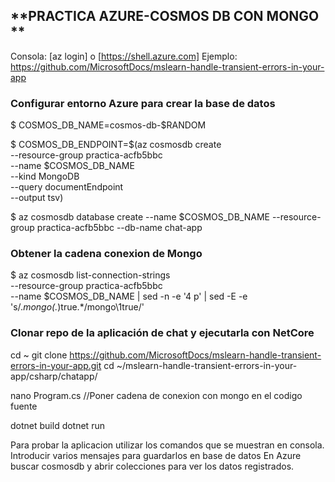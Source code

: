 **PRACTICA AZURE-COSMOS DB CON MONGO **
-------------------------------------------------------

Consola: [az login] o [https://shell.azure.com]
Ejemplo: https://github.com/MicrosoftDocs/mslearn-handle-transient-errors-in-your-app

### Configurar entorno Azure para crear la base de datos

$ COSMOS_DB_NAME=cosmos-db-$RANDOM

$ COSMOS_DB_ENDPOINT=$(az cosmosdb create \
  --resource-group practica-acfb5bbc \
  --name $COSMOS_DB_NAME \
  --kind MongoDB \
  --query documentEndpoint \
  --output tsv)
  
$ az cosmosdb database create --name $COSMOS_DB_NAME --resource-group practica-acfb5bbc --db-name chat-app
  
  
### Obtener la cadena conexion de Mongo

$ az cosmosdb list-connection-strings \
  --resource-group practica-acfb5bbc \
  --name $COSMOS_DB_NAME  | sed -n -e '4 p' | sed -E -e 's/.*mongo(.*)true.*/mongo\1true/'
  
### Clonar repo de la aplicación de chat y ejecutarla con NetCore

cd ~
git clone https://github.com/MicrosoftDocs/mslearn-handle-transient-errors-in-your-app.git
cd ~/mslearn-handle-transient-errors-in-your-app/csharp/chatapp/

nano Program.cs //Poner cadena de conexion con mongo en el codigo fuente

dotnet build
dotnet run

Para probar la aplicacion utilizar los comandos que se muestran en consola.
Introducir varios mensajes para guardarlos en base de datos
En Azure buscar cosmosdb y abrir colecciones para ver los datos registrados.




